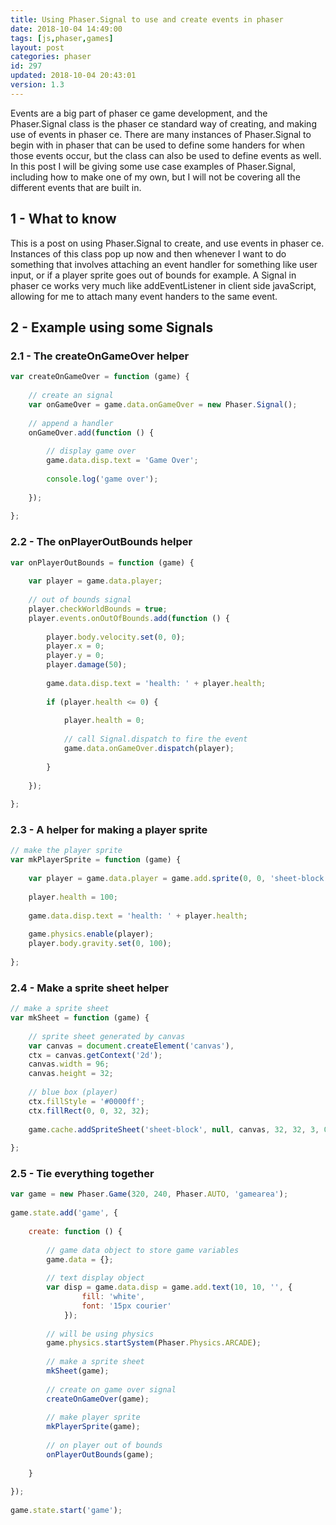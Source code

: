 ```yaml
---
title: Using Phaser.Signal to use and create events in phaser
date: 2018-10-04 14:49:00
tags: [js,phaser,games]
layout: post
categories: phaser
id: 297
updated: 2018-10-04 20:43:01
version: 1.3
---
```


Events are a big part of phaser ce game development, and the Phaser.Signal class is the phaser ce standard way of creating, and making use of events in phaser ce. There are many instances of Phaser.Signal to begin with in phaser that can be used to define some handers for when those events occur, but the class can also be used to define events as well. In this post I will be giving some use case examples of Phaser.Signal, including how to make one of my own, but  I will not be covering all the different events that are built in. 

<!-- more -->

## 1 - What to know

This is a post on using Phaser.Signal to create, and use events in phaser ce. Instances of this class pop up now and then whenever I want to do something that involves attaching an event handler for something like user input, or if a player sprite goes out of bounds for example. A Signal in phaser ce works very much like addEventListener in client side javaScript, allowing for me to attach many event handers to the same event.

## 2 - Example using some Signals

### 2.1 - The createOnGameOver helper

```js
var createOnGameOver = function (game) {
 
    // create an signal
    var onGameOver = game.data.onGameOver = new Phaser.Signal();
 
    // append a handler
    onGameOver.add(function () {
 
        // display game over
        game.data.disp.text = 'Game Over';
 
        console.log('game over');
 
    });
 
};
```

### 2.2 - The onPlayerOutBounds helper

```js
var onPlayerOutBounds = function (game) {
 
    var player = game.data.player;
 
    // out of bounds signal
    player.checkWorldBounds = true;
    player.events.onOutOfBounds.add(function () {
 
        player.body.velocity.set(0, 0);
        player.x = 0;
        player.y = 0;
        player.damage(50);
 
        game.data.disp.text = 'health: ' + player.health;
 
        if (player.health <= 0) {
 
            player.health = 0;
 
            // call Signal.dispatch to fire the event
            game.data.onGameOver.dispatch(player);
 
        }
 
    });
 
};
```

### 2.3 - A helper for making a player sprite

```js
// make the player sprite
var mkPlayerSprite = function (game) {
 
    var player = game.data.player = game.add.sprite(0, 0, 'sheet-block', 0);
 
    player.health = 100;
 
    game.data.disp.text = 'health: ' + player.health;
 
    game.physics.enable(player);
    player.body.gravity.set(0, 100);
 
};
```

### 2.4 - Make a sprite sheet helper

```js
// make a sprite sheet
var mkSheet = function (game) {
 
    // sprite sheet generated by canvas
    var canvas = document.createElement('canvas'),
    ctx = canvas.getContext('2d');
    canvas.width = 96;
    canvas.height = 32;
 
    // blue box (player)
    ctx.fillStyle = '#0000ff';
    ctx.fillRect(0, 0, 32, 32);
 
    game.cache.addSpriteSheet('sheet-block', null, canvas, 32, 32, 3, 0, 0);
 
};
```

### 2.5 - Tie everything together

```js
var game = new Phaser.Game(320, 240, Phaser.AUTO, 'gamearea');
 
game.state.add('game', {
 
    create: function () {
 
        // game data object to store game variables
        game.data = {};
 
        // text display object
        var disp = game.data.disp = game.add.text(10, 10, '', {
                fill: 'white',
                font: '15px courier'
            });
 
        // will be using physics
        game.physics.startSystem(Phaser.Physics.ARCADE);
 
        // make a sprite sheet
        mkSheet(game);
 
        // create on game over signal
        createOnGameOver(game);
 
        // make player sprite
        mkPlayerSprite(game);
 
        // on player out of bounds
        onPlayerOutBounds(game);
 
    }
 
});
 
game.state.start('game');
```
